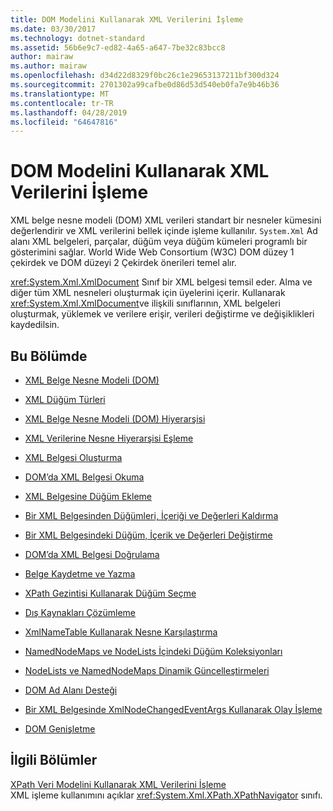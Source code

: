 ```yaml
---
title: DOM Modelini Kullanarak XML Verilerini İşleme
ms.date: 03/30/2017
ms.technology: dotnet-standard
ms.assetid: 56b6e9c7-ed82-4a65-a647-7be32c83bcc8
author: mairaw
ms.author: mairaw
ms.openlocfilehash: d34d22d8329f0bc26c1e29653137211bf300d324
ms.sourcegitcommit: 2701302a99cafbe0d86d53d540eb0fa7e9b46b36
ms.translationtype: MT
ms.contentlocale: tr-TR
ms.lasthandoff: 04/28/2019
ms.locfileid: "64647816"
---
```

# <a name="process-xml-data-using-the-dom-model"></a>DOM Modelini Kullanarak XML Verilerini İşleme
XML belge nesne modeli (DOM) XML verileri standart bir nesneler kümesini değerlendirir ve XML verilerini bellek içinde işleme kullanılır. `System.Xml` Ad alanı XML belgeleri, parçalar, düğüm veya düğüm kümeleri programlı bir gösterimini sağlar. World Wide Web Consortium (W3C) DOM düzey 1 çekirdek ve DOM düzeyi 2 Çekirdek önerileri temel alır.  
  
 <xref:System.Xml.XmlDocument> Sınıf bir XML belgesi temsil eder. Alma ve diğer tüm XML nesneleri oluşturmak için üyelerini içerir. Kullanarak <xref:System.Xml.XmlDocument>ve ilişkili sınıflarının, XML belgeleri oluşturmak, yüklemek ve verilere erişir, verileri değiştirme ve değişiklikleri kaydedilsin.  
  
## <a name="in-this-section"></a>Bu Bölümde  
  
- [XML Belge Nesne Modeli (DOM)](../../../../docs/standard/data/xml/xml-document-object-model-dom.md)  
  
- [XML Düğüm Türleri](../../../../docs/standard/data/xml/types-of-xml-nodes.md)  
  
- [XML Belge Nesne Modeli (DOM) Hiyerarşisi](../../../../docs/standard/data/xml/xml-document-object-model-dom-hierarchy.md)  
  
- [XML Verilerine Nesne Hiyerarşisi Eşleme](../../../../docs/standard/data/xml/mapping-the-object-hierarchy-to-xml-data.md)  
  
- [XML Belgesi Oluşturma](../../../../docs/standard/data/xml/xml-document-creation.md)  
  
- [DOM’da XML Belgesi Okuma](../../../../docs/standard/data/xml/reading-an-xml-document-into-the-dom.md)  
  
- [XML Belgesine Düğüm Ekleme](../../../../docs/standard/data/xml/inserting-nodes-into-an-xml-document.md)  
  
- [Bir XML Belgesinden Düğümleri, İçeriği ve Değerleri Kaldırma](../../../../docs/standard/data/xml/removing-nodes-content-and-values-from-an-xml-document.md)  
  
- [Bir XML Belgesindeki Düğüm, İçerik ve Değerleri Değiştirme](../../../../docs/standard/data/xml/modifying-nodes-content-and-values-in-an-xml-document.md)  
  
- [DOM’da XML Belgesi Doğrulama](../../../../docs/standard/data/xml/validating-an-xml-document-in-the-dom.md)  
  
- [Belge Kaydetme ve Yazma](../../../../docs/standard/data/xml/saving-and-writing-a-document.md)  
  
- [XPath Gezintisi Kullanarak Düğüm Seçme](../../../../docs/standard/data/xml/select-nodes-using-xpath-navigation.md)  
  
- [Dış Kaynakları Çözümleme](../../../../docs/standard/data/xml/resolving-external-resources.md)  
  
- [XmlNameTable Kullanarak Nesne Karşılaştırma](../../../../docs/standard/data/xml/object-comparison-using-xmlnametable.md)  
  
- [NamedNodeMaps ve NodeLists İçindeki Düğüm Koleksiyonları](../../../../docs/standard/data/xml/node-collections-in-namednodemaps-and-nodelists.md)  
  
- [NodeLists ve NamedNodeMaps Dinamik Güncelleştirmeleri](../../../../docs/standard/data/xml/dynamic-updates-to-nodelists-and-namednodemaps.md)  
  
- [DOM Ad Alanı Desteği](../../../../docs/standard/data/xml/namespace-support-in-the-dom.md)  
  
- [Bir XML Belgesinde XmlNodeChangedEventArgs Kullanarak Olay İşleme](../../../../docs/standard/data/xml/event-handling-in-an-xml-document-using-the-xmlnodechangedeventargs.md)  
  
- [DOM Genişletme](../../../../docs/standard/data/xml/extending-the-dom.md)  
  
## <a name="related-sections"></a>İlgili Bölümler  
 [XPath Veri Modelini Kullanarak XML Verilerini İşleme](../../../../docs/standard/data/xml/process-xml-data-using-the-xpath-data-model.md)  
 XML işleme kullanımını açıklar <xref:System.Xml.XPath.XPathNavigator> sınıfı.
